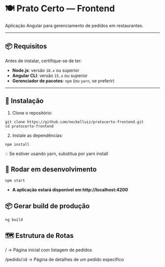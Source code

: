 # 🍽️ Prato Certo — Frontend
Aplicação Angular para gerenciamento de pedidos em restaurantes.

---

## 📦 Requisitos

Antes de instalar, certifique-se de ter:

- **Node.js**: versão `18.x` ou superior
- **Angular CLI**: versão `15.x` ou superior
- **Gerenciador de pacotes**: `npm` (ou `yarn`, se preferir)

---

## 🔧 Instalação

1. Clone o repositório:

```
git clone https://github.com/neckelluiz/pratocerto-frontend.git
cd pratocerto-frontend
```

2. Instale as dependências:
```
npm install
```
💡 Se estiver usando yarn, substitua por yarn install

## 🧪 Rodar em desenvolvimento

```
npm start
```
- **A aplicação estará disponível em http://localhost:4200**

## 📦 Gerar build de produção

```
ng build
```

## 🗺️ Estrutura de Rotas
/ → Página inicial com listagem de pedidos

/pedido/:id → Página de detalhes de um pedido específico


